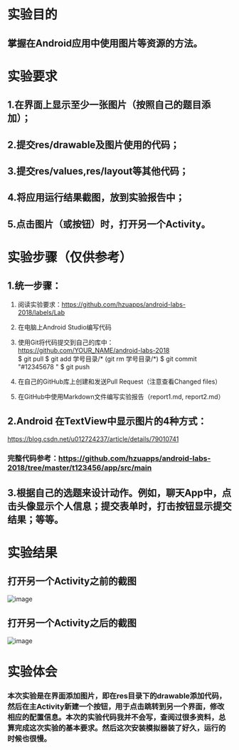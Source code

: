 # 实验目的 
## 掌握在Android应用中使用图片等资源的方法。 
# 实验要求 

## 1.在界面上显示至少一张图片（按照自己的题目添加）； 

## 2.提交res/drawable及图片使用的代码； 

## 3.提交res/values,res/layout等其他代码； 

## 4.将应用运行结果截图，放到实验报告中； 

## 5.点击图片（或按钮）时，打开另一个Activity。 

# 实验步骤（仅供参考） 

## 1.统一步骤： 


1. 阅读实验要求：https://github.com/hzuapps/android-labs-2018/labels/Lab    

2. 在电脑上Android Studio编写代码   

 
3. 使用Git将代码提交到自己的库中：https://github.com/YOUR_NAME/android-labs-2018    
$ git pull 
$ git add 学号目录/*  (git rm 学号目录/*) 
$ git commit "#12345678 " 
$ git push 

4. 在自己的GitHub库上创建和发送Pull Request（注意查看Changed files）   

5. 在GitHub中使用Markdown文件编写实验报告（report1.md, report2.md）   

## 2.Android 在TextView中显示图片的4种方式： 

https://blog.csdn.net/u012724237/article/details/79010741 

### 完整代码参考：https://github.com/hzuapps/android-labs-2018/tree/master/t123456/app/src/main 
 
## 3.根据自己的选题来设计动作。例如，聊天App中，点击头像显示个人信息；提交表单时，打击按钮显示提交结果；等等。 


# 实验结果 


 
## 打开另一个Activity之前的截图 

![image](https://github.com/dengguangshi/android-labs-2018/blob/master/soft1614080902409/3-1.png)
 
## 打开另一个Activity之后的截图 

![image](https://github.com/dengguangshi/android-labs-2018/blob/master/soft1614080902409/3-2.png)

# 实验体会 
 
###   本次实验是在界面添加图片，即在res目录下的drawable添加代码，然后在主Activity新建一个按钮，用于点击跳转到另一个界面，修改相应的配置信息。本次的实验代码我并不会写，查阅过很多资料，总算完成这次实验的基本要求。然后这次安装模拟器装了好久，运行的时候也很慢。 

